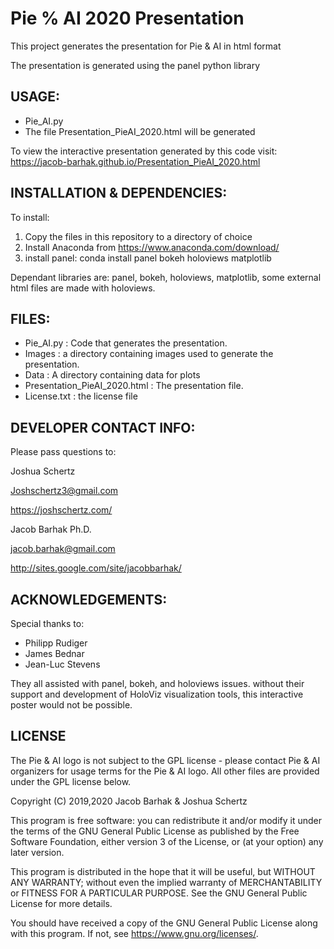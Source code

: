 Pie % AI 2020 Presentation
===================================

This project generates the presentation for Pie & AI in html format

The presentation is generated using the panel python library

USAGE:
------
* Pie_AI.py
* The file Presentation_PieAI_2020.html will be generated

To view the interactive presentation generated by this code visit:
https://jacob-barhak.github.io/Presentation_PieAI_2020.html


INSTALLATION & DEPENDENCIES:
----------------------------
To install:
1. Copy the files in this repository to a directory of choice 
2. Install Anaconda from https://www.anaconda.com/download/
3. install panel: conda install panel bokeh holoviews matplotlib

Dependant libraries are: panel, bokeh, holoviews, matplotlib, some external html files are made with holoviews.


FILES:
------
* Pie_AI.py : Code that generates the presentation.
* Images : a directory containing images used to generate the presentation.
* Data : A directory containing data for plots
* Presentation_PieAI_2020.html : The presentation file.
* License.txt : the license file


DEVELOPER CONTACT INFO:
-----------------------

Please pass questions to:

Joshua Schertz

Joshschertz3@gmail.com 

https://joshschertz.com/


Jacob Barhak Ph.D.

jacob.barhak@gmail.com

http://sites.google.com/site/jacobbarhak/





ACKNOWLEDGEMENTS:
-----------------
Special thanks to:
* Philipp Rudiger
* James Bednar
* Jean-Luc Stevens 

They all assisted with panel, bokeh, and holoviews issues.
without their support and development of HoloViz visualization tools, this interactive poster would not be possible.


LICENSE
-------
The Pie & AI logo is not subject to the GPL license - please contact Pie & AI organizers for usage terms for the Pie & AI logo. All other files are provided under the GPL license below.

Copyright (C) 2019,2020 Jacob Barhak & Joshua Schertz


This program is free software: you can redistribute it and/or modify
it under the terms of the GNU General Public License as published by
the Free Software Foundation, either version 3 of the License, or
(at your option) any later version.

This program is distributed in the hope that it will be useful,
but WITHOUT ANY WARRANTY; without even the implied warranty of
MERCHANTABILITY or FITNESS FOR A PARTICULAR PURPOSE.  See the
GNU General Public License for more details.

You should have received a copy of the GNU General Public License
along with this program.  If not, see <https://www.gnu.org/licenses/>.